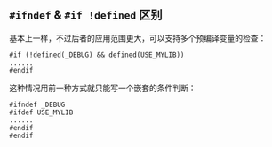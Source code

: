 ## `#ifndef` & `#if !defined` 区别
基本上一样，不过后者的应用范围更大，可以支持多个预编译变量的检查： 

	#if (!defined(_DEBUG) && defined(USE_MYLIB))
	......
	#endif

这种情况用前一种方式就只能写一个嵌套的条件判断：   

	#ifndef _DEBUG
	#ifdef USE_MYLIB
	......
	#endif
	#endif

